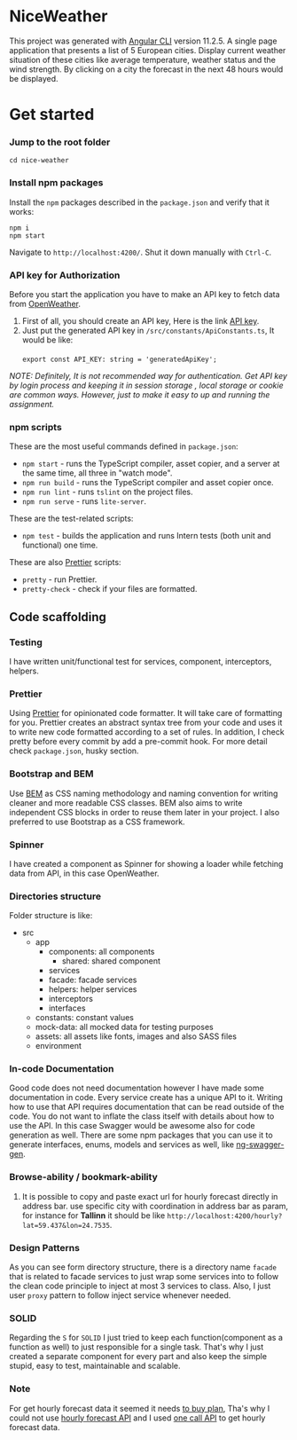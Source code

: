 # NiceWeather

This project was generated with [Angular CLI](https://github.com/angular/angular-cli) version 11.2.5.
A single page application that presents a list of 5 European cities.
Display current weather situation of these cities like average temperature, weather status and the wind
strength. By clicking on a city the forecast in the next 48 hours would be displayed.

# Get started

### Jump to the root folder

```shell
cd nice-weather
```

### Install npm packages

Install the `npm` packages described in the `package.json` and verify that it works:

```shell
npm i
npm start
```

Navigate to `http://localhost:4200/`.
Shut it down manually with `Ctrl-C`.

### API key for Authorization
Before you start the application you have to make an API key to fetch data from [OpenWeather](https://openweathermap.org/).
1. First of all, you should create an API key, Here is the link [API key](https://openweathermap.org/api/one-call-api#history-how).
2. Just put the generated API key in `/src/constants/ApiConstants.ts`, It would be like: <br />   
   `export const API_KEY: string = 'generatedApiKey';`

_NOTE: Definitely, It is not recommended way for authentication. Get API key by login process and keeping it in session storage 
, local storage or cookie are common ways. However, just to make it easy to up and running the assignment._


### npm scripts

These are the most useful commands defined in `package.json`:

- `npm start` - runs the TypeScript compiler, asset copier, and a server at the same time, all three in "watch mode".
- `npm run build` - runs the TypeScript compiler and asset copier once.
- `npm run lint` - runs `tslint` on the project files.
- `npm run serve` - runs `lite-server`.


These are the test-related scripts:

- `npm test` - builds the application and runs Intern tests (both unit and functional) one time.

These are also [Prettier](https://prettier.io/) scripts:

- `pretty` - run Prettier.
- `pretty-check` - check if your files are formatted.

## Code scaffolding

### Testing

I have written unit/functional test for services, component, interceptors, helpers.

### Prettier

Using [Prettier](https://prettier.io/) for opinionated code formatter.
It will take care of formatting for you.
Prettier creates an abstract syntax tree from your code and uses it to write new code formatted according to a set of rules.
In addition, I check pretty before every commit by add a pre-commit hook. For more detail check `package.json`, husky section.

### Bootstrap and BEM

Use [BEM](http://getbem.com/introduction/) as CSS naming methodology and naming convention for writing cleaner and more readable CSS classes.
BEM also aims to write independent CSS blocks in order to reuse them later in your project.
I also preferred to use Bootstrap as a CSS framework.

### Spinner

I have created a component as Spinner for showing a loader while fetching data from API, in this case OpenWeather.

### Directories structure

Folder structure is like:

- src
    - app
        - components: all components
             - shared: shared component
        - services
        - facade: facade services
        - helpers: helper services
        - interceptors
        - interfaces
    - constants: constant values
    - mock-data: all mocked data for testing purposes 
    - assets: all assets like fonts, images and also SASS files
    - environment

### In-code Documentation

Good code does not need documentation however
I have made some documentation in code. Every service create has a unique API to it.
Writing how to use that API requires documentation that can be read outside of the code.
You do not want to inflate the class itself with details about how to use the API.
In this case Swagger would be awesome also for code generation as well.
There are some npm packages that you can use it to generate interfaces, enums, models and services as well,
like [ng-swagger-gen](https://www.npmjs.com/package/ng-swagger-gen).

### Browse-ability / bookmark-ability

1. It is possible to copy and paste exact url for hourly forecast directly in address bar. 
   use specific city with coordination in address bar as param, for instance for **Tallinn** it should be
   like `http://localhost:4200/hourly?lat=59.437&lon=24.7535`.

### Design Patterns
As you can see form directory structure, there is a directory name `facade` that is related to facade services to just 
wrap some services into to follow the clean code principle to inject at most 3 services to class. Also, I just user `proxy` pattern
 to follow inject service whenever needed.

### SOLID

Regarding the `S` for `SOLID` I just tried to keep each function(component as a function as well) to
just responsible for a single task. That's why I just created a separate component for every part
and also keep the simple stupid, easy to test, maintainable and scalable.

### Note
For get hourly forecast data it seemed it needs [to buy plan](https://openweathermap.org/price), Tha's why 
I could not use [hourly forecast API](https://openweathermap.org/api/hourly-forecast) 
and I used [one call API](https://openweathermap.org/api/one-call-api) to get hourly forecast data.
